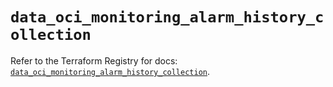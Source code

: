 # `data_oci_monitoring_alarm_history_collection`

Refer to the Terraform Registry for docs: [`data_oci_monitoring_alarm_history_collection`](https://registry.terraform.io/providers/oracle/oci/6.18.0/docs/data-sources/monitoring_alarm_history_collection).
